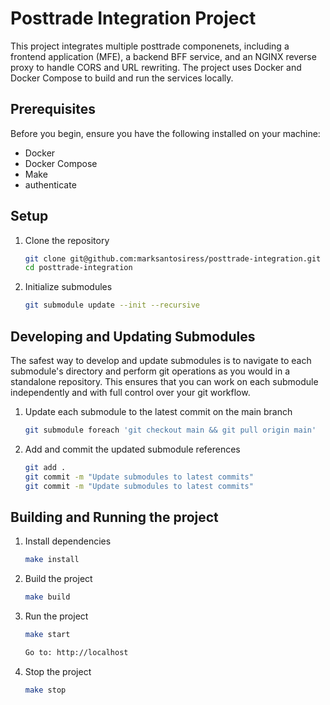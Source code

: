 # Posttrade Integration Project

This project integrates multiple posttrade componenets, including a frontend application (MFE), a backend BFF service, and an NGINX reverse proxy to handle CORS and URL rewriting. The project uses Docker and Docker Compose to build and run the services locally.

## Prerequisites

Before you begin, ensure you have the following installed on your machine:

- Docker
- Docker Compose
- Make
- authenticate

## Setup

1. Clone the repository

   ```sh
   git clone git@github.com:marksantosiress/posttrade-integration.git
   cd posttrade-integration

1. Initialize submodules

   ```sh
   git submodule update --init --recursive

## Developing and Updating Submodules

The safest way to develop and update submodules is to navigate to each submodule's directory and perform git operations as you would in a standalone repository. This ensures that you can work on each submodule independently and with full control over your git workflow.

1. Update each submodule to the latest commit on the main branch

   ```sh
   git submodule foreach 'git checkout main && git pull origin main'

1. Add and commit the updated submodule references

   ```sh
   git add .
   git commit -m "Update submodules to latest commits"
   git commit -m "Update submodules to latest commits"

## Building and Running the project

1. Install dependencies

   ```sh
   make install

1. Build the project

   ```sh
   make build

1. Run the project

   ```sh
   make start

   Go to: http://localhost

1. Stop the project

   ```sh
   make stop